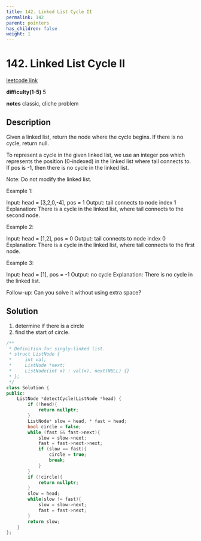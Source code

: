 ```yaml
---
title: 142. Linked List Cycle II
permalink: 142
parent: pointers
has_children: false
weight: 1
---
```

# 142. Linked List Cycle II

[leetcode link](https://leetcode.com/problems/linked-list-cycle-ii/)

**difficulty(1-5)** 
5

**notes**
classic, cliche problem

## Description

Given a linked list, return the node where the cycle begins. If there is no cycle, return null.

To represent a cycle in the given linked list, we use an integer pos which represents the position (0-indexed) in the linked list where tail connects to. If pos is -1, then there is no cycle in the linked list.

Note: Do not modify the linked list.

 

Example 1:

Input: head = [3,2,0,-4], pos = 1
Output: tail connects to node index 1
Explanation: There is a cycle in the linked list, where tail connects to the second node.


Example 2:

Input: head = [1,2], pos = 0
Output: tail connects to node index 0
Explanation: There is a cycle in the linked list, where tail connects to the first node.


Example 3:

Input: head = [1], pos = -1
Output: no cycle
Explanation: There is no cycle in the linked list.


 

Follow-up:
Can you solve it without using extra space?

## Solution

1. determine if there is a circle
2. find the start of circle.

```c++
/**
 * Definition for singly-linked list.
 * struct ListNode {
 *     int val;
 *     ListNode *next;
 *     ListNode(int x) : val(x), next(NULL) {}
 * };
 */
class Solution {
public:
    ListNode *detectCycle(ListNode *head) {
        if (!head){
            return nullptr;   
        }
        ListNode* slow = head, * fast = head;
        bool circle = false;
        while (fast && fast->next){
            slow = slow->next;
            fast = fast->next->next;
            if (slow == fast){
                circle = true;
                break;
            }
        }
        if (!circle){
            return nullptr;
        }
        slow = head;
        while(slow != fast){
            slow = slow->next;
            fast = fast->next;
        }
        return slow;
    }
};
```

<!-- 
Default label
{: .label }

Blue label
{: .label .label-blue }

Stable
{: .label .label-green }

New release
{: .label .label-purple }

Coming soon
{: .label .label-yellow }

Deprecated
{: .label .label-red } -->
